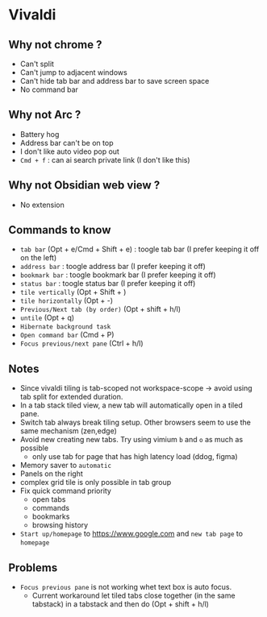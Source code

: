 # Vivaldi

## Why not chrome ?

+ Can't split
+ Can't jump to adjacent windows
+ Can't hide tab bar and address bar to save screen space
+ No command bar

## Why not Arc ?

+ Battery hog
+ Address bar can't be on top
+ I don't like auto video pop out
+ `Cmd + f` : can ai search private link (I don't like this)

## Why not Obsidian web view ?

+ No extension

## Commands to know

+ `tab bar` (Opt + e/Cmd + Shift + e) : toogle tab bar (I prefer keeping it off on the left)
+ `address bar` : toogle address bar (I prefer keeping it off)
+ `bookmark bar` : toogle bookmark bar (I prefer keeping it off)
+ `status bar` : toogle status bar (I prefer keeping it off)
+ `tile vertically` (Opt + Shift + \)
+ `tile horizontally` (Opt + -)
+ `Previous/Next tab (by order)` (Opt + shift + h/l)
+ `untile` (Opt + q)
+ `Hibernate background task`
+ `Open command bar` (Cmd + P)
+ `Focus previous/next pane` (Ctrl + h/l)

## Notes

+ Since vivaldi tiling is tab-scoped not workspace-scope -> avoid using tab split for extended duration.
+ In a tab stack tiled view, a new tab will automatically open in a tiled pane.
+ Switch tab always break tiling setup. Other browsers seem to use the same mechanism (zen,edge)
+ Avoid new creating new tabs. Try using vimium `b` and `o` as much as possible
  + only use tab for page that has high latency load (ddog, figma)
+ Memory saver to `automatic`
+ Panels on the right
+ complex grid tile is only possible in tab group
+ Fix quick command priority
  + open tabs
  + commands
  + bookmarks
  + browsing history
+ `Start up/homepage` to <https://www.google.com> and `new tab page` to `homepage`

## Problems

+ `Focus previous pane` is not working whet text box is auto focus.
  + Current workaround let tiled tabs close together (in the same tabstack) in a tabstack and then do (Opt + shift + h/l)

